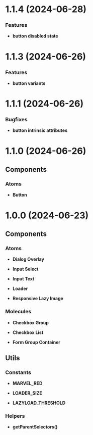 # 1.1.4 (2024-06-28)

### Features

- **button disabled state**

# 1.1.3 (2024-06-26)

### Features

- **button variants**

# 1.1.1 (2024-06-26)

### Bugfixes

- **button intrinsic attributes**

# 1.1.0 (2024-06-26)

## Components

### Atoms

- **Button**

# 1.0.0 (2024-06-23)

## Components

### Atoms

- **Dialog Overlay**

- **Input Select**

- **Input Text**

- **Loader**

- **Responsive Lazy Image**

### Molecules

- **Checkbox Group**

- **Checkbox List**

- **Form Group Container**

## Utils

### Constants

- **MARVEL_RED**

- **LOADER_SIZE**

- **LAZYLOAD_THRESHOLD**

### Helpers

- **getParentSelectors()**
